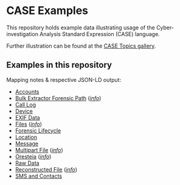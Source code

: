 # CASE Examples

This repository holds example data illustrating usage of the Cyber-investigation Analysis Standard Expression (CASE) language.

Further illustration can be found at the [CASE Topics gallery](https://caseontology.org/ontology/gallery.html).


## Examples in this repository

Mapping notes & respective JSON-LD output:

- [Accounts](examples/accounts.json)
- [Bulk Extractor Forensic Path](examples/bulk_extractor_forensic_path.json) (*[info](examples/bulk_extractor_forensic_path.md)*)
- [Call Log](examples/call_log.json)
- [Device](examples/device.json)
- [EXIF Data](examples/exif_data.json)
- [Files](examples/file.json) (*[info](examples/file.md)*)
- [Forensic Lifecycle](examples/forensic_lifecycle.json)
- [Location](examples/location.json)
- [Message](examples/message.json)
- [Multipart File](examples/multipart_file.json) (*[info](examples/multipart_file.md)*)
- [Oresteia](examples/Oresteia.json) (*[info](examples/Oresteia.md)*)
- [Raw Data](examples/raw_data.json)
- [Reconstructed File](examples/reconstructed_file.json) (*[info](examples/reconstructed_file.md)*)
- [SMS and Contacts](examples/sms_and_contacts.json)
